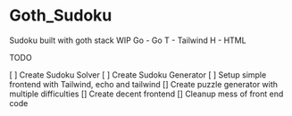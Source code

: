 # Goth_Sudoku
Sudoku built with goth stack
WIP 
Go - Go
T - Tailwind
H - HTML


TODO 

[ ] Create Sudoku Solver
[ ] Create Sudoku Generator
[ ] Setup simple frontend with Tailwind, echo and tailwind
[] Create puzzle generator with multiple difficulties 
[] Create decent frontend
[] Cleanup mess of front end code

